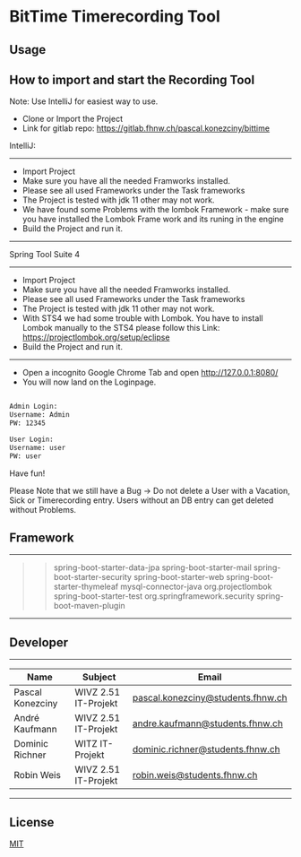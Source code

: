 # BitTime Timerecording Tool


## Usage


How to import and start the Recording Tool
----------------------------------

Note: Use IntelliJ for easiest way to use.

- Clone or Import the Project 
- Link for gitlab repo: https://gitlab.fhnw.ch/pascal.konezciny/bittime

IntelliJ:
*******************************************************************************************************************************************************
- 	Import Project
- 	Make sure you have all the needed Framworks installed.
- 	Please see all used Frameworks under the Task frameworks
- 	The Project is tested with jdk 11 other may not work.
- 	We have found some Problems with the lombok Framework - make sure you have installed the Lombok Frame work and its runing in the engine
- 	Build the Project and run it.
*******************************************************************************************************************************************************

Spring Tool Suite 4
*******************************************************************************************************************************************************
- 	Import Project
- 	Make sure you have all the needed Framworks installed.
- 	Please see all used Frameworks under the Task frameworks 
- 	The Project is tested with jdk 11 other may not work.
- 	With STS4 we had some trouble with Lombok. You have to install Lombok manually to 
	the STS4 please follow this Link: https://projectlombok.org/setup/eclipse
-	Build the Project and run it.
*******************************************************************************************************************************************************

- Open a incognito Google Chrome Tab and open http://127.0.0.1:8080/
- You will now land on the Loginpage.


```html

Admin Login:
Username: Admin
PW: 12345

User Login:
Username: user
PW: user
```

Have fun!


Please Note that we still have a Bug -> Do not delete a User with a Vacation, Sick or Timerecording entry. 
Users without an DB entry can get deleted without Problems.


## Framework
----------------------------------

>> spring-boot-starter-data-jpa
>> spring-boot-starter-mail
>> spring-boot-starter-security
>> spring-boot-starter-web
>> spring-boot-starter-thymeleaf
>> mysql-connector-java
>> org.projectlombok
>> spring-boot-starter-test
>> org.springframework.security
>> spring-boot-maven-plugin

----------------------------------

## Developer
----------------------------------
| Name | Subject | Email
| ------ | ------ | -------|
| Pascal Konezciny | WIVZ 2.51 IT-Projekt | pascal.konezciny@students.fhnw.ch
| André Kaufmann | WIVZ 2.51 IT-Projekt | andre.kaufmann@students.fhnw.ch
| Dominic Richner	 | WITZ IT-Projekt | dominic.richner@students.fhnw.ch
| Robin Weis | WIVZ 2.51 IT-Projekt | robin.weis@students.fhnw.ch



----------------------------------

## License
[MIT](https://choosealicense.com/licenses/mit/)
